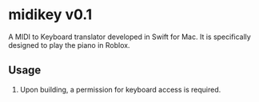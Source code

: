 # midikey v0.1
A MIDI to Keyboard translator developed in Swift for Mac. It is specifically designed to play the piano in Roblox.

## Usage
1. Upon building, a permission for keyboard access is required.
